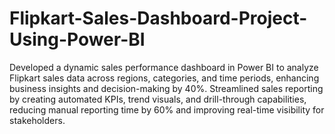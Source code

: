 # Flipkart-Sales-Dashboard-Project-Using-Power-BI
Developed a dynamic sales performance dashboard in Power BI to analyze Flipkart sales data across regions, categories, and 
time periods, enhancing business insights and decision-making by 40%. 
Streamlined sales reporting by creating automated KPIs, trend visuals, and drill-through capabilities, reducing manual 
reporting time by 60% and improving real-time visibility for stakeholders.

